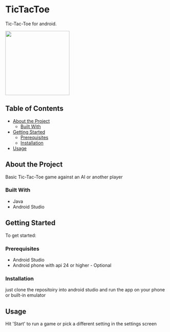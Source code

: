 # TicTacToe

Tic-Tac-Toe for android.

<img src="https://user-images.githubusercontent.com/111682395/225323385-d5e34d4a-e715-4449-935f-df2dfad7e8f8.jpg" width=200px />

## Table of Contents

* [About the Project](#about-the-project)
  * [Built With](#built-with)
* [Getting Started](#getting-started)
  * [Prerequisites](#prerequisites)
  * [Installation](#installation)
* [Usage](#usage)

## About the Project

Basic Tic-Tac-Toe game against an AI or another player

### Built With

* Java
* Android Studio

## Getting Started

To get started:

### Prerequisites

* Android Studio
* Android phone with api 24 or higher - Optional

### Installation

just clone the repositoiry into android studio and run the app on your phone or built-in emulator

## Usage
Hit 'Start' to run a game or pick a different setting in the settings screen

